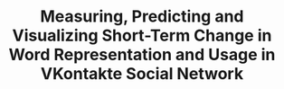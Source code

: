 ---
layout: post
title: "Measuring, Predicting and Visualizing Short-Term Change in Word Representation and Usage in VKontakte Social Network"
project: true
year: 2017
authors: "<b>Ian Stewart</b>, Dustin Arendt, Eric Bell, Svitlana Volkova"
venue: ICWSM
link: "https://arxiv.org/abs/1703.07012"
---